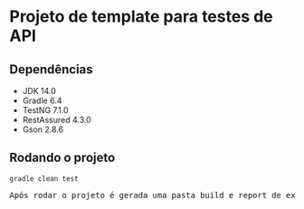 # Projeto de template para testes de API

## Dependências
* JDK 14.0
* Gradle 6.4
* TestNG 7.1.0
* RestAssured 4.3.0
* Gson 2.8.6

## Rodando o projeto
`gradle clean test`
<pre>
Após rodar o projeto é gerada uma pasta build e report de execução fica no seguinte caminho build>reports>tests>index.html
</pre>